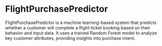 # FlightPurchasePredictor
FlightPurchasePredictor is a machine learning-based system that predicts whether a customer will complete a flight ticket booking based on their behavior and input data. It uses a trained Random Forest model to analyze key customer attributes, providing insights into purchase intent.
